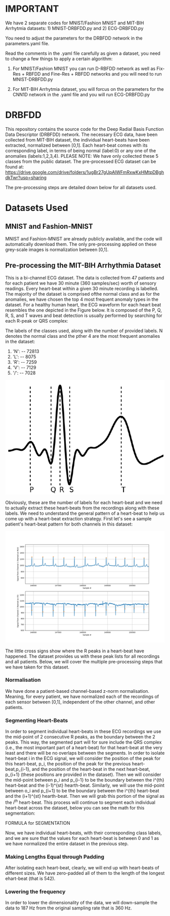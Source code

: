 # IMPORTANT
We have 2 separate codes for MNIST/Fashion MNIST and MIT-BIH Arrhytmia datasets: 1) MNIST-DRBFDD.py and 2) ECG-DRBFDD.py

You need to adjust the parameters for the DRBFDD network in the parameters.yaml file.

Read the comments in the .yaml file carefully as given a dataset, you need to change a few things to apply a certain algorithm:

1. For MNIST/Fashion MNIST you can run D-RBFDD network as well as Fix-Res + RBFDD and Fine-Res + RBFDD networks and you will need to run MNIST-DRBFDD.py

2. For MIT-BIH Arrhytmia dataset, you will forcus on the parameters for the CNN1D network in the .yaml file and you will run ECG-DRBFDD.py


# DRBFDD
This repository contains the source code for the Deep Radial Basis Function Data Descriptor (DRBFDD) network.
The necessary ECG data, have been collected from MIT-BIH dataset, the individual heart-beats have been extracted, normalized between [0,1].
Each heart-beat comes with its corresponding label, in terms of being normal (label:0) or any one of the anomalies (labels:1,2,3,4). PLEASE NOTE: We have
only collected these 5 classes from the public dataset. The pre-processed ECG dataset can be found at: https://drive.google.com/drive/folders/1ugBr27gUpAlWFmRxwKxHMtpDBghdkTwr?usp=sharing

The pre-processing steps are detailed down below for all datasets used.

# Datasets Used

## MNIST and Fashion-MNIST
MNIST and Fashion-MNIST are already publicly available, and the code will automatically download them. The only pre-processing applied on these grey-scale images is normalization between [0,1].

## Pre-processing the MIT-BIH Arrhythmia Dataset
This is a bi-channel ECG dataset. The data is collected from 47 patients and for each patient we have 30 minute (360 samples/sec) worth of sensory readings. Every heart-beat within a given 30 minute recording is labelled. The majority of the dataset is comprised ofthe normal class and as for the anomalies, we have chosen the top 4 most frequent anomaly types in the dataset. For a healthy human heart, the ECG waveform for
each heart beat resembles the one depicted in the Figure below. It is composed of the P, Q, R, S, and T waves and beat detection is usually performed by searching for each
R-peak or QRS complex:

The labels of the classes used, along with the number of provided labels. N denotes the normal class and the pther 4 are the most frequent anomalies in the dataset:

1. 'N':  -- 72813
2. 'L':  -- 8075
3. 'R':  -- 7259
4. 'V':  -- 7129
5. '/':  -- 7028

![A healthy heart-beat](https://github.com/MLDawn/DRBFDD/blob/main/heartbeat.png)


Obviously, these are the number of labels for each heart-beat and we need to actually extract these heart-beats from the recordings along with these labels. We need to understand the general pattern of a heart-beat to help us come up with a heart-beat extraction strategy. First let's see a sample patient's heart-beat pattern for both channels in this dataset:

![A Sample Recording of the MIT-BIH Dataset for Both Channels](https://github.com/MLDawn/DRBFDD/blob/main/sample%20recording%20MIT.png)

The little cross signs show where the R peaks in a heart-beat have happened. The dataset provides us with these peak lists for all recordings and all patients. Below, we will cover the multiple pre-processing steps that we have taken for this dataset.

### Normalisation
We have done a patient-based channel-based z-norm normalisation. Meaning, for every patient, we have normalized each of the recordings of each sensor between [0,1], independent of the other channel, and other patients.

### Segmenting Heart-Beats

In order to segment individual heart-beats in these ECG recordings we use the mid-point of 2 consecutive R peaks, as the boundary between the 2 peaks. This way, the segmented part will for sure include the QRS complex (i.e., the most important part of a heart-beat) for that heart-beat at the very least and there will be no overlaps between the segments. In order to isolate heart-beat i in the ECG signal, we will consider the position of the peak for this heart-beat, p_i, the position of the peak for the previous heart-beat,p_{i-1}, and the position of the heart-beat in the next heart-beat, p_{i+1} (these positions are provided in the dataset). Then we will consider the mid-point between p_i and p_{i-1} to be the boundary between the i^{th} heart-beat and the (i-1)^{st} hearth-beat. Similarly, we will use the mid-point between o_i and p_{i+1} to be the boundary between the i^{th} heart-beat and the (i+1)^{st} hearth-beat. Then we will grab this portion of the signal as the $i^{th}$ heart-beat. This process will continue to segment each individual heart-beat across the dataset, below you can see the math for this segmentation:

FORMULA for SEGMENTATION

Now, we have individual heart-beats, with their corresponding class labels, and we are sure that the values for each heart-beat is between 0 and 1 as we have normalized the entire dataset in the previous step.

### Making Lengths Equal through Padding
After isolating each heart-beat, clearly, we will end up with heart-beats of different sizes. We have zero-padded all of them to the length of the longest ehart-beat (that is 542).

### Lowering the frequency
In order to lower the dimensionality of the data, we will down-sample the data to 187 Hz from the original sampling rate that is 360 Hz.


